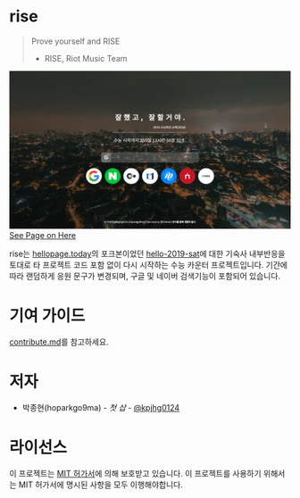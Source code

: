 # rise
> Prove yourself and RISE
> - RISE, Riot Music Team

![](./sample.png)
[See Page on Here](https://rise.ho9.me)

rise는 [hellopage.today](https://github.com/Juneyoung-Kang/hellopage.today)의 포크본이었던 [hello-2019-sat](https://github.com/kpjhg0124/hello-2019-sat)에 대한 기숙사 내부반응을 토대로 타 프로젝트 코드 포함 없이 다시 시작하는 수능 카운터 프로젝트입니다. 기간에 따라 랜덤하게 응원 문구가 변경되며, 구글 및 네이버 검색기능이 포함되어 있습니다.

# 기여 가이드
[contribute.md](./contribute.md)를 참고하세요.

# 저자
 * 박종현(hoparkgo9ma) - _첫 삽_ - [@kpjhg0124](https://github.com/kpjhg0124)

# 라이선스
이 프로젝트는 [MIT 허가서](./LICENSE)에 의해 보호받고 있습니다. 이 프로젝트를 사용하기 위해서는 MIT 허가서에 명시된 사항을 모두 이행해야합니다.
